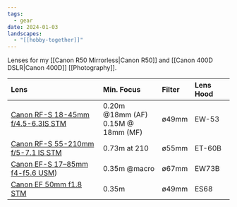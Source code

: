 ```yaml
---
tags:
  - gear
date: 2024-01-03
landscapes:
  - "[[hobby-together]]"
---
```

Lenses for my [[Canon R50 Mirrorless|Canon R50]] and [[Canon 400D DSLR|Canon 400D]] [[Photography]].

| Lens | Min. Focus | Filter | Lens Hood |
| :--- | :--- | :--- | :--- |
| [Canon RF-S 18-45mm f/4.5-6.3IS STM](https://www.kenrockwell.com/canon/eos-r/lenses/18-45mm.htm) | 0.20m @18mm (AF)<div>0.15M @ 18mm (MF)</div> | ø49mm | EW-53 |
| [Canon RF-S 55-210mm f/5-7.1 IS STM](https://www.kenrockwell.com/canon/eos-r/lenses/55-210mm.htm) | 0.73m at 210 | ø55mm | ET-60B |
| [Canon EF-S 17–85mm f4-f5.6 USM](https://www.kenrockwell.com/canon/lenses/17-85-is.htm)) | 0.35m @macro | ø67mm | EW73B |
| [Canon EF 50mm f1.8 STM](http://kenrockwell.com/canon/lenses/50mm-f18-stm.htm) | 0.35m | ø49mm | ES68 |
